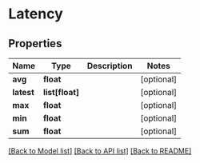 # Latency

## Properties
Name | Type | Description | Notes
------------ | ------------- | ------------- | -------------
**avg** | **float** |  | [optional] 
**latest** | **list[float]** |  | [optional] 
**max** | **float** |  | [optional] 
**min** | **float** |  | [optional] 
**sum** | **float** |  | [optional] 

[[Back to Model list]](../README.md#documentation-for-models) [[Back to API list]](../README.md#documentation-for-api-endpoints) [[Back to README]](../README.md)


